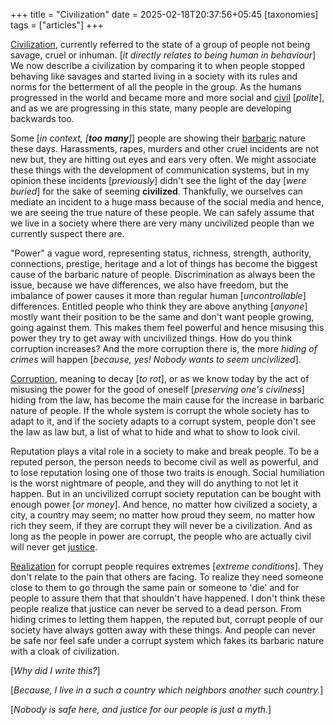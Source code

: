 +++
title = "Civilization"
date = 2025-02-18T20:37:56+05:45
[taxonomies]
tags = ["articles"]
+++

[Civilization](https://www.etymonline.com/word/civilization), currently referred to the state of a group of
people not being savage, cruel or inhuman. [_it directly relates to being human in behaviour_]
We now describe a civilization by comparing it to when people stopped behaving like savages and
started living in a society with its rules and norms for the betterment of all the people in the
group. As the humans progressed in the world and became more and more social and [civil](https://www.etymonline.com/word/civil)
[_polite_], and as we are progressing in this state, many people are developing backwards too.

Some [_in context, [___too many___]_] people are showing their [barbaric](https://www.etymonline.com/word/barbaric) nature these days.
Harassments, rapes, murders and other cruel incidents are not new but, they are hitting out eyes and ears
very often. We might associate these things with the development of communication systems, but in my opinion
these incidents [_previously_] didn't see the light of the day [_were buried_] for the sake of seeming __civilized__. Thankfully,
we ourselves can mediate an incident to a huge mass because of the social media and hence, we are seeing the true
nature of these people. We can safely assume that we live in a society where there are very many uncivilized people
than we currently suspect there are.

"Power" a vague word, representing status, richness, strength, authority, connections, prestige, heritage and a lot of things has become
the biggest cause of the barbaric nature of people. Discrimination as always been the issue, because we have differences,
we also have freedom, but the imbalance of power causes it more than regular human [_uncontrollable_] differences. Entitled
people who think they are above anything [_anyone_] mostly want their position to be the same and don't want people growing,
going against them. This makes them feel powerful and hence misusing this power they try to get away with uncivilized things.
How do you think corruption increases? And the more corruption there is, the more _hiding of crimes_ will happen [_because, yes!
Nobody wants to seem uncivilized_].

[Corruption](https://www.etymonline.com/word/corruption), meaning to decay [_to rot_], or as we know today by the
act of misusing the power for the good of oneself [_preserving one's civilness_] hiding from the law, has become the main cause for the increase in barbaric
nature of people. If the whole system is corrupt the whole society has to adapt to it, and if the society adapts to a corrupt
system, people don't see the law as law but, a list of what to hide and what to show to look civil.

Reputation plays a vital role in a society to make and break people. To be a reputed person, the person needs to become
civil as well as powerful, and to lose reputation losing one of those two traits is enough. Social humiliation is the worst
nightmare of people, and they will do anything to not let it happen. But in an uncivilized corrupt society reputation can be
bought with enough power [_or money_]. And hence, no matter how civilized a society, a city, a country may seem; no matter
how proud they seem, no matter how rich they seem, if they are corrupt they will never be a civilization. And as long as
the people in power are corrupt, the people who are actually civil will never get [justice](https://www.etymonline.com/word/justice).

[Realization](https://www.etymonline.com/word/realization) for corrupt people requires extremes [_extreme conditions_]. They don't
relate to the pain that others are facing. To realize they need someone close to them to go through the same pain or someone to 'die'
and for people to assure them that that shouldn't have happened. I don't think these people realize that justice can never be served to a
dead person. From hiding crimes to letting them happen, the reputed but, corrupt people of our society have always gotten away with
these things. And people can never be safe nor feel safe under a corrupt system which fakes its barbaric nature with a cloak of civilization.

[_Why did I write this?_]

[_Because, I live in a such a country which neighbors another such country._]

[_Nobody is safe here, and justice for our people is just a myth._]
